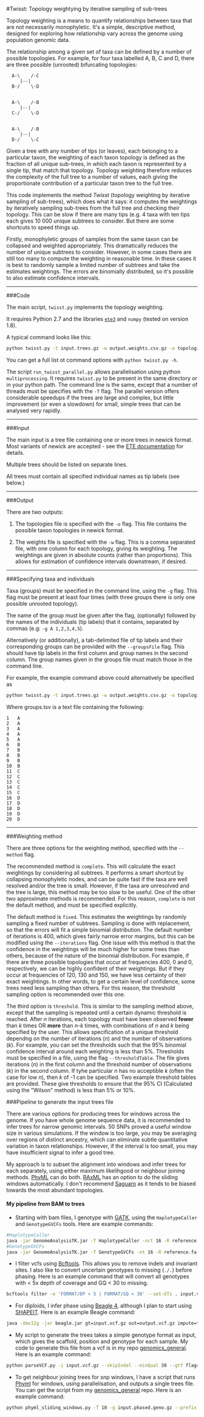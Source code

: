 #Twisst: Topology weightying by iterative sampling of sub-trees

Topology weighting is a means to quantify relationships between taxa that are not necessarily monophyletic. It's a simple, descriptive method, designed for exploring how relationship vary across the genome using population genomic data.

The relationship among a given set of taxa can be defined by a number of possible topologies. For example, for four taxa labelled A, B, C and D, there are three possible (unrooted) bifurcating topologies:


```
  A-\    /-C
     |--|   
  B-/    \-D


  A-\    /-B
     |--|
  C-/    \-D


  A-\    /-B
     |--|
  D-/    \-C
```
Given a tree with any number of tips (or leaves), each belonging to a particular taxon, the weighting of each taxon topology is defined as the fraction of all unique sub-trees, in which each taxon is represented by a single tip, that match that topology. Topology weighting therefore reduces the complexity of the full tree to a number of values, each giving the proportionate contribution of a particular taxon tree to the full tree. 

This code implements the method *Twisst* (topology weighting by iterative sampling of sub-trees), which does what it says: it computes the weightings by iteratively sampling sub-trees from the full tree and checking their topology. This can be slow if there are many tips (e.g. 4 taxa with ten tips each gives 10 000 unique subtrees to consider. But there are some shortcuts to speed things up.

Firstly, monophyletic groups of samples from the same taxon can be collapsed and weighted appropriately. This dramatically reduces the number of unique subtrees to consider. However, in some cases there are still too many to compute the weighting in reasonable time. In these cases it is best to randomly sample a limited number of subtrees and take the estimates weightings. The errors are binomially distributed, so it's possible to also estimate confidence intervals.

---

###Code

The main script, `twisst.py` implements the topology weighting.

It requires Pythion 2.7 and the libraries [`ete3`](http://etetoolkit.org/download/) and `numpy` (tested on version 1.8).

A typical command looks like this:

```bash
python twisst.py -t input.trees.gz -w output.weights.csv.gz -o topologies.trees -g A 1,2,3,4,5 -g B 6,7,8,9,10 -g C 11,12,13,14,15 -g D 16,17,18,19,20 --method complete
```

You can get a full list ot command options with `python twisst.py -h`.

The script `run_twisst_parallel.py` allows parallelisation using python `multiprocessing`. It requires `twisst.py` to be present in the same directory or in your python path. The command line is the same, except that a number of threads must be specifies with the `-T` flag. The parallel version offers considerable speedups if the trees are large and complex, but little improvement (or even a slowdown) for small, simple trees that can be analysed very rapidly. 

---

###Input

The main input is a tree file containing one or more trees in newick format. Most variants of newick are accepted - see the [ETE documentation](http://etetoolkit.org/docs/latest/reference/index.html) for details.

Multiple trees should be listed on separate lines.

All trees must contain all specified individual names as tip labels (see below.)

---

###Output

There are two outputs:

1. The topologies file is specified with the `-o` flag. This file contains the possible taxon topologies in newick format.

2. The weights file is specified with the `-w` flag. This is a comma separated file, with one column for each topology, giving its weighting. The weightings are given in absolute counts (rather than proportions). This allows for estimation of confidence intervals downstream, if desired.

---

###Specifying taxa and individuals 

Taxa (groups) must be specified in the command line, using the `-g` flag. This flag must be present at least four times (with three groups there is only one possible unrooted topology).

The name of the group must be given after the flag, (optionally) followed by the names of the individuals (tip labels) that it contains, separated by commas (e.g: `-g A 1,2,3,4,5`).

Alternatively (or additionally), a tab-delimited file of tip labels and their corresponding groups can be provided with the `--groupsFile` flag. This should have tip labels in the first column and group names in the second column. The group names given in the groups file must match those in the command line.

For example, the example command above could alternatively be specified as 

```bash
python twisst.py -t input.trees.gz -w output.weights.csv.gz -o topologies.trees -g A g B -g C -g D --method complete --groupsFile groups.tsv
```

Where groups.tsv is a text file containing the following:

```
1	A
2	A
3	A
4	A
5	A
6	B
7	B
8	B
9	B
10	B
11	C
12	C
13	C
14	C
15	C
16	D
17	D
18	D
19	D
20	D
```
---

###Weighting method

There are three options for the weighting method, specified with the `--method` flag.

The recommended method is `complete`. This will calculate the exact weightings by considering all subtrees. It performs a smart shortcut by collapsing monophyletic nodes, and can be quite fast if the taxa are well resolved and/or the tree is small. However, if the taxa are unresolved and the tree is large, this method may be too slow to be useful. One of the other two approximate methods is recommended. For this reason, `complete` is not the default method, and must be specified explicitly.

The default method is `fixed`. This estimates the weightings by randomly sampling a fixed number of subtrees. Sampling is done with replacement, so that the errors will fit a simple binomial distribution. The default number of iterations is 400, which gives fairly narrow error margins, but this can be modified using the `--iterations` flag. One issue with this method is that the confidence in the weightings will be much higher for some trees than others, because of the nature of the binomial distribution. For example, if there are three possible topologies that occur at frequencies 400, 0 and 0, respectively, we can be highly confident of their weightings. But if they occur at frequencies of 120, 130 and 150, we have less certainty of their exact weightings. In other words, to get a certain level of confidence, some trees need less sampling than others. For this reason, the threshold sampling option is recommended over this one.

The third option is `threshold`. This is similar to the sampling method above, except that the sampling is repeated until a certain dynamic threshold is reached. After *n* iterations, each topology must have been observed **fewer** than *k* times OR **more** than *n-k* times, with combinations of *n* and *k* being specified by the user. This allows specification of a unique threshold dependng on the number of iterations (*n*) and the number of observations (*k*). For example, you can set the thresholds such that the 95% binomial confidence interval around each weighting is less than 5%. Thresholds must be specified in a file, using the flag `--thresholdTable`. The file gives iterations (*n*) in the first column and the threshold number of observations (*k*) in the second column. If tyhe particular *n* has no acceptible *k* (often the case for low *n*), then *k* of -1 can be specified. Two example threshold tables are provided. These give thresholds to ensure that the 95% CI (Calculated using the "Wilson" method) is less than 5% or 10%.

###Pipeline to generate the input trees file

There are various options for producing trees for windows across the genome. If you have whole genome sequence data, it is recommended to infer trees for narrow genomic intervals. 50 SNPs proved a useful window size in various simulations. If the window is too large, you may be averaging over regions of distinct ancestry, which can eliminate subtle quantitative variation in taxon relationships. However, if the interval is too small, you may have insufficient signal to infer a good tree.

My approach is to subset the alignment into windows and infer trees for each separately, using either maximum likelihgood or neighbour joining methods. [PhyML](http://www.atgc-montpellier.fr/phyml/) can do both. [RAxML](http://sco.h-its.org/exelixis/web/software/raxml/) has an option to do the sliding windows automatically. I don't recommend [Saguaro](http://saguarogw.sourceforge.net/) as it tends to be biased towards the most abundant topologies.

#### My pipeline from BAM to trees

* Starting with bam files, I genotype with [GATK](https://software.broadinstitute.org/gatk/), using the `HaplotypeCaller` and `GenotypeGVCFs` tools. Here are example commands:
```bash
#HaplotypeCaller
java -jar GenomeAnalysisTK.jar -T HaplotypeCaller -nct 16 -R reference.fa -I input.bam -o output.g.vcf --emitRefConfidence GVCF --output_mode EMIT_ALL_CONFIDENT_SITES
#GenotypeGVCFs
java -jar GenomeAnalysisTK.jar -T GenotypeGVCFs -nt 16 -R reference.fa -V output.g.vcf --includeNonVariantSites -o output.vcf
```

* I filter vcfs using [Bcftools](https://samtools.github.io/bcftools/). This allows you to remove indels and invariant sites. I also like to convert uncertain genotypes to missing (`./.`) before phasing. Here is an example command that will convert all genotypes with < 5x depth of coverage and GQ < 30 to missing.
```bash
bcftools filter -e 'FORMAT/DP < 5 | FORMAT/GQ < 30' --set-GTs . input.vcf.gz -O u | bcftools view -U -i 'TYPE=="snp" & MAC >= 2' -O z > output.vcf.gz
``` 

* For diploids, I infer phase using [Beagle 4](https://faculty.washington.edu/browning/beagle/beagle.html), although I plan to start using [SHAPEIT](https://mathgen.stats.ox.ac.uk/genetics_software/shapeit/shapeit.html). Here is an example Beagle command:

```bash
java -Xmx12g -jar beagle.jar gt=input.vcf.gz out=output.vcf.gz impute=true nthreads=20 window=10000 overlap=1000 gprobs=false
```

* My script to generate the trees takes a simple genotype format as input, which gives the scaffold, position and genotype for each sample. My code to generate this file from a vcf is in my repo [genomics_general](https://github.com/simonhmartin/genomics_general). Here is an example command:

```bash
python parseVCF.py -i input.vcf.gz --skipIndel --minQual 30 --gtf flag=DP min=5 | gzip > output.geno.gz
```

* To get neighbour joining trees for snp windows, I have a script that runs [Phyml](http://www.atgc-montpellier.fr/phyml/) for windows, using parallelisation, and outputs a single trees file. You can get the script from my [genomics_general](https://github.com/simonhmartin/genomics_general) repo. Here is an example command:
```bash
python phyml_sliding_windows.py -T 10 -g input.phased.geno.gz --prefix output.phyml_bionj.w50 -w 50 --windType sites --model GTR --genoFormat phased
```














